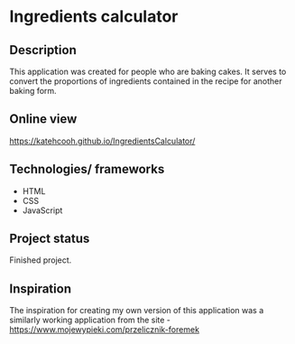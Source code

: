 # Ingredients calculator

## Description
This application was created for people who are baking cakes. It serves to convert the proportions of ingredients contained in the recipe for another baking form. 

## Online view
https://katehcooh.github.io/IngredientsCalculator/

## Technologies/ frameworks
* HTML
* CSS
* JavaScript

## Project status
Finished project.

## Inspiration
The inspiration for creating my own version of this application was a similarly working application from the site - https://www.mojewypieki.com/przelicznik-foremek
